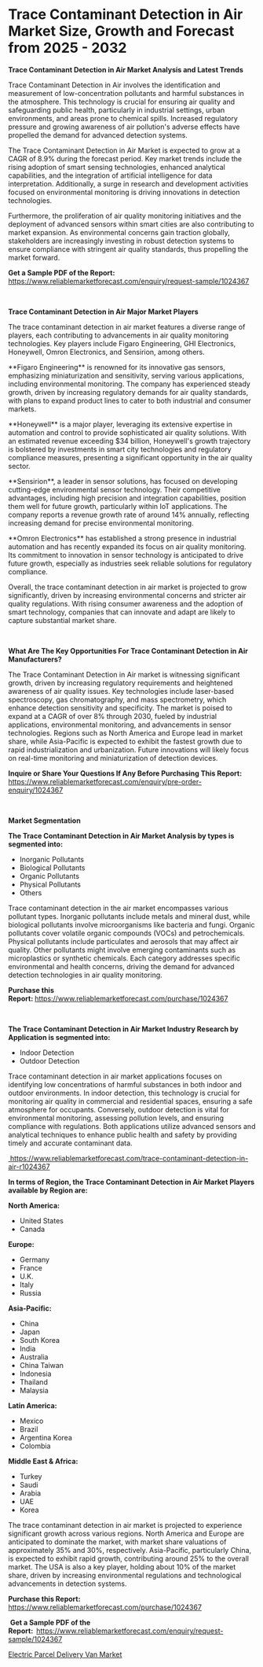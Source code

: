<p><h1>Trace Contaminant Detection in Air Market Size, Growth and Forecast from 2025 - 2032</h1></p><p><strong>Trace Contaminant Detection in Air Market Analysis and Latest Trends</strong></p>
<p><p>Trace Contaminant Detection in Air involves the identification and measurement of low-concentration pollutants and harmful substances in the atmosphere. This technology is crucial for ensuring air quality and safeguarding public health, particularly in industrial settings, urban environments, and areas prone to chemical spills. Increased regulatory pressure and growing awareness of air pollution's adverse effects have propelled the demand for advanced detection systems.</p><p>The Trace Contaminant Detection in Air Market is expected to grow at a CAGR of 8.9% during the forecast period. Key market trends include the rising adoption of smart sensing technologies, enhanced analytical capabilities, and the integration of artificial intelligence for data interpretation. Additionally, a surge in research and development activities focused on environmental monitoring is driving innovations in detection technologies. </p><p>Furthermore, the proliferation of air quality monitoring initiatives and the deployment of advanced sensors within smart cities are also contributing to market expansion. As environmental concerns gain traction globally, stakeholders are increasingly investing in robust detection systems to ensure compliance with stringent air quality standards, thus propelling the market forward.</p></p>
<p><strong>Get a Sample PDF of the Report:&nbsp;</strong> <a href="https://www.reliablemarketforecast.com/enquiry/request-sample/1024367?utm_campaign=3197&utm_medium=2&utm_source=Github&utm_content=ia&utm_term=07032025&utm_id=trace-contaminant-detection-in-air">https://www.reliablemarketforecast.com/enquiry/request-sample/1024367</a></p>
<p>&nbsp;</p>
<p><strong>Trace Contaminant Detection in Air Major Market Players</strong></p>
<p><p>The trace contaminant detection in air market features a diverse range of players, each contributing to advancements in air quality monitoring technologies. Key players include Figaro Engineering, GHI Electronics, Honeywell, Omron Electronics, and Sensirion, among others.</p><p>**Figaro Engineering** is renowned for its innovative gas sensors, emphasizing miniaturization and sensitivity, serving various applications, including environmental monitoring. The company has experienced steady growth, driven by increasing regulatory demands for air quality standards, with plans to expand product lines to cater to both industrial and consumer markets.</p><p>**Honeywell** is a major player, leveraging its extensive expertise in automation and control to provide sophisticated air quality solutions. With an estimated revenue exceeding $34 billion, Honeywell's growth trajectory is bolstered by investments in smart city technologies and regulatory compliance measures, presenting a significant opportunity in the air quality sector.</p><p>**Sensirion**, a leader in sensor solutions, has focused on developing cutting-edge environmental sensor technology. Their competitive advantages, including high precision and integration capabilities, position them well for future growth, particularly within IoT applications. The company reports a revenue growth rate of around 14% annually, reflecting increasing demand for precise environmental monitoring.</p><p>**Omron Electronics** has established a strong presence in industrial automation and has recently expanded its focus on air quality monitoring. Its commitment to innovation in sensor technology is anticipated to drive future growth, especially as industries seek reliable solutions for regulatory compliance.</p><p>Overall, the trace contaminant detection in air market is projected to grow significantly, driven by increasing environmental concerns and stricter air quality regulations. With rising consumer awareness and the adoption of smart technology, companies that can innovate and adapt are likely to capture substantial market share.</p></p>
<p>&nbsp;</p>
<p><strong>What Are The Key Opportunities For Trace Contaminant Detection in Air Manufacturers?</strong></p>
<p><p>The Trace Contaminant Detection in Air market is witnessing significant growth, driven by increasing regulatory requirements and heightened awareness of air quality issues. Key technologies include laser-based spectroscopy, gas chromatography, and mass spectrometry, which enhance detection sensitivity and specificity. The market is poised to expand at a CAGR of over 8% through 2030, fueled by industrial applications, environmental monitoring, and advancements in sensor technologies. Regions such as North America and Europe lead in market share, while Asia-Pacific is expected to exhibit the fastest growth due to rapid industrialization and urbanization. Future innovations will likely focus on real-time monitoring and miniaturization of detection devices.</p></p>
<p><strong>Inquire or Share Your Questions If Any Before Purchasing This Report:</strong> <a href="https://www.reliablemarketforecast.com/enquiry/pre-order-enquiry/1024367?utm_campaign=3197&utm_medium=2&utm_source=Github&utm_content=ia&utm_term=07032025&utm_id=trace-contaminant-detection-in-air">https://www.reliablemarketforecast.com/enquiry/pre-order-enquiry/1024367</a></p>
<p>&nbsp;</p>
<p><strong>Market Segmentation</strong></p>
<p><strong>The Trace Contaminant Detection in Air Market Analysis by types is segmented into:</strong></p>
<p><ul><li>Inorganic Pollutants</li><li>Biological Pollutants</li><li>Organic Pollutants</li><li>Physical Pollutants</li><li>Others</li></ul></p>
<p><p>Trace contaminant detection in the air market encompasses various pollutant types. Inorganic pollutants include metals and mineral dust, while biological pollutants involve microorganisms like bacteria and fungi. Organic pollutants cover volatile organic compounds (VOCs) and petrochemicals. Physical pollutants include particulates and aerosols that may affect air quality. Other pollutants might involve emerging contaminants such as microplastics or synthetic chemicals. Each category addresses specific environmental and health concerns, driving the demand for advanced detection technologies in air quality monitoring.</p></p>
<p><strong>Purchase this Report:&nbsp;</strong><a href="https://www.reliablemarketforecast.com/purchase/1024367?utm_campaign=3197&utm_medium=2&utm_source=Github&utm_content=ia&utm_term=07032025&utm_id=trace-contaminant-detection-in-air">https://www.reliablemarketforecast.com/purchase/1024367</a></p>
<p>&nbsp;</p>
<p><strong>The Trace Contaminant Detection in Air Market Industry Research by Application is segmented into:</strong></p>
<p><ul><li>Indoor Detection</li><li>Outdoor Detection</li></ul></p>
<p><p>Trace contaminant detection in air market applications focuses on identifying low concentrations of harmful substances in both indoor and outdoor environments. In indoor detection, this technology is crucial for monitoring air quality in commercial and residential spaces, ensuring a safe atmosphere for occupants. Conversely, outdoor detection is vital for environmental monitoring, assessing pollution levels, and ensuring compliance with regulations. Both applications utilize advanced sensors and analytical techniques to enhance public health and safety by providing timely and accurate contaminant data.</p></p>
<p><a href="https://www.reliablemarketforecast.com/trace-contaminant-detection-in-air-r1024367?utm_campaign=3197&utm_medium=2&utm_source=Github&utm_content=ia&utm_term=07032025&utm_id=trace-contaminant-detection-in-air">&nbsp;https://www.reliablemarketforecast.com/trace-contaminant-detection-in-air-r1024367</a></p>
<p><strong>In terms of Region, the Trace Contaminant Detection in Air Market Players available by Region are:</strong></p>
<p>
    <p> <strong> North America: </strong>
        <ul>
            <li>United States</li>
            <li>Canada</li>
        </ul>
        </p> 
    <p> <strong> Europe: </strong>
        <ul>
            <li>Germany</li>
            <li>France</li>
            <li>U.K.</li>
            <li>Italy</li>
            <li>Russia</li>
        </ul>
        </p> 
    <p> <strong> Asia-Pacific: </strong>
        <ul>
            <li>China</li>
            <li>Japan</li>
            <li>South Korea</li>
            <li>India</li>
            <li>Australia</li>
            <li>China Taiwan</li>
            <li>Indonesia</li>
            <li>Thailand</li>
            <li>Malaysia</li>
        </ul>
        </p> 
    <p> <strong> Latin America: </strong>
        <ul>
            <li>Mexico</li>
            <li>Brazil</li>
            <li>Argentina Korea</li>
            <li>Colombia</li>
        </ul>
        </p> 
    <p> <strong> Middle East & Africa: </strong>
        <ul>
            <li>Turkey</li>
            <li>Saudi</li>
            <li>Arabia</li>
            <li>UAE</li>
            <li>Korea</li>
        </ul>
    </p>
    </p>
<p><p>The trace contaminant detection in air market is projected to experience significant growth across various regions. North America and Europe are anticipated to dominate the market, with market share valuations of approximately 35% and 30%, respectively. Asia-Pacific, particularly China, is expected to exhibit rapid growth, contributing around 25% to the overall market. The USA is also a key player, holding about 10% of the market share, driven by increasing environmental regulations and technological advancements in detection systems.</p></p>
<p><strong>Purchase this Report: </strong><a href="https://www.reliablemarketforecast.com/purchase/1024367?utm_campaign=3197&utm_medium=2&utm_source=Github&utm_content=ia&utm_term=07032025&utm_id=trace-contaminant-detection-in-air">https://www.reliablemarketforecast.com/purchase/1024367</a></p>
<p>&nbsp;<strong>Get a Sample PDF of the Report:&nbsp;&nbsp;</strong><a href="https://www.reliablemarketforecast.com/enquiry/request-sample/1024367?utm_campaign=3197&utm_medium=2&utm_source=Github&utm_content=ia&utm_term=07032025&utm_id=trace-contaminant-detection-in-air">https://www.reliablemarketforecast.com/enquiry/request-sample/1024367</a></p>
<p><strong></strong></p>
<p><p><a href="https://github.com/shadnfamoza/Market-Research-Report-List-1/blob/main/electric-parcel-delivery-van-market.md?utm_campaign=3197&utm_medium=2&utm_source=Github&utm_content=ia&utm_term=07032025&utm_id=trace-contaminant-detection-in-air">Electric Parcel Delivery Van Market</a></p></p>